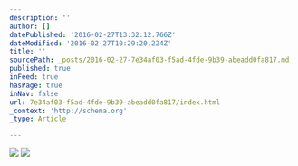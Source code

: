 ```yaml
---
description: ''
author: []
datePublished: '2016-02-27T13:32:12.766Z'
dateModified: '2016-02-27T10:29:20.224Z'
title: ''
sourcePath: _posts/2016-02-27-7e34af03-f5ad-4fde-9b39-abeadd0fa817.md
published: true
inFeed: true
hasPage: true
inNav: false
url: 7e34af03-f5ad-4fde-9b39-abeadd0fa817/index.html
_context: 'http://schema.org'
_type: Article

---
```

![](https://the-grid-user-content.s3-us-west-2.amazonaws.com/46c7821a-294e-499c-bb23-55bdc1f32a2b.png)
![](https://the-grid-user-content.s3-us-west-2.amazonaws.com/a58ab738-454c-4e9c-a639-318760b7ea61.png)